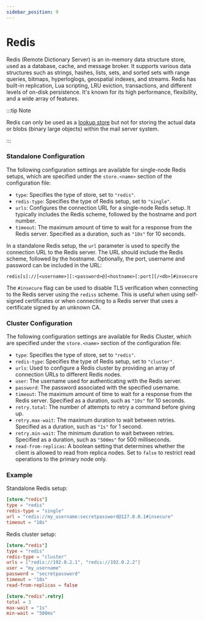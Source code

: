 ```yaml
---
sidebar_position: 9
---
```


# Redis

Redis (Remote Dictionary Server) is an in-memory data structure store, used as a database, cache, and message broker. It supports various data structures such as strings, hashes, lists, sets, and sorted sets with range queries, bitmaps, hyperloglogs, geospatial indexes, and streams. Redis has built-in replication, Lua scripting, LRU eviction, transactions, and different levels of on-disk persistence. It's known for its high performance, flexibility, and a wide array of features.

:::tip Note

Redis can only be used as a [lookup store](/docs/storage/lookup) but not for storing the actual data or blobs (binary large objects) within the mail server system.

:::

### Standalone Configuration

The following configuration settings are available for single-node Redis setups, which are specified under the `store.<name>` section of the configuration file:

- `type`: Specifies the type of store, set to `"redis"`.
- `redis-type`: Specifies the type of Redis setup, set to `"single"`.
- `urls`: Configures the connection URL for a single-node Redis setup. It typically includes the Redis scheme, followed by the hostname and port number.
- `timeout`: The maximum amount of time to wait for a response from the Redis server. Specified as a duration, such as `"10s"` for 10 seconds.

In a standalone Redis setup, the `url` parameter is used to specify the connection URL to the Redis server. The URL should include the Redis scheme, followed by the hostname. Optionally, the port, username and password can be included in the URL:

```redis[s]://[<username>][:<password>@]<hostname>[:port][/<db>]#insecure```

The `#insecure` flag can be used to disable TLS verification when connecting to the Redis server using the `rediss` scheme. This is useful when using self-signed certificates or when connecting to a Redis server that uses a certificate signed by an unknown CA.

### Cluster Configuration

The following configuration settings are available for Redis Cluster, which are specified under the `store.<name>` section of the configuration file:

- `type`: Specifies the type of store, set to `"redis"`.
- `redis-type`: Specifies the type of Redis setup, set to `"cluster"`.
- `urls`: Used to configure a Redis cluster by providing an array of connection URLs to different Redis nodes.
- `user`: The username used for authenticating with the Redis server.
- `password`: The password associated with the specified username.
- `timeout`: The maximum amount of time to wait for a response from the Redis server. Specified as a duration, such as `"10s"` for 10 seconds.
- `retry.total`: The number of attempts to retry a command before giving up.
- `retry.max-wait`: The maximum duration to wait between retries. Specified as a duration, such as `"1s"` for 1 second.
- `retry.min-wait`: The minimum duration to wait between retries. Specified as a duration, such as `"500ms"` for 500 milliseconds.
- `read-from-replicas`: A boolean setting that determines whether the client is allowed to read from replica nodes. Set to `false` to restrict read operations to the primary node only.

### Example

Standalone Redis setup:

```toml
[store."redis"]
type = "redis"
redis-type = "single"
url = "redis://my_username:secretpassword@127.0.0.1#insecure"
timeout = "10s"
```

Redis cluster setup:

```toml
[store."redis"]
type = "redis"
redis-type = "cluster"
urls = ["redis://192.0.2.1", "redis://192.0.2.2"] 
user = "my_username"
password = "secretpassword"
timeout = "10s"
read-from-replicas = false

[store."redis".retry]
total = 3
max-wait = "1s"
min-wait = "500ms"
```
